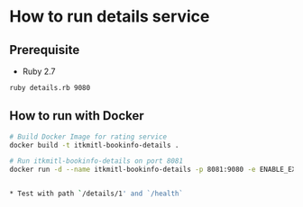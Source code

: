 # How to run details service

## Prerequisite

* Ruby 2.7

```bash
ruby details.rb 9080
```

## How to run with Docker

```bash
# Build Docker Image for rating service
docker build -t itkmitl-bookinfo-details .

# Run itkmitl-bookinfo-details on port 8081
docker run -d --name itkmitl-bookinfo-details -p 8081:9080 -e ENABLE_EXTERNAL_BOOK_SERVICE=true itkmitl-bookinfo-details


* Test with path `/details/1' and `/health`